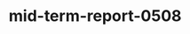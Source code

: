 # mid-term-report-0508
<html>
    <head>
    <meta charset="utf-8" />
        <title>台灣整體網路使用情況</title>
    <style>
        table,th,td,p,h1{
        padding-left:15px;
            padding-right:15px;
        }
        
        body{
        background-color: #F4EEE1;
        }
        
        </style>
    </head>
    
    <body>
        <!--標題-->
            <div id="header" style="background-color:black">
        <h1 style="text-align:center;font-size:300%; color:#FFFFFF;">
            <br>臺灣整體網路使用情況
        </h1>
                <br>
            </div>
    
        <!--前言文字-->
        <h1 style="padding:20px">前言</h1>
        <p style="text-indent : 2em;text-align: justify">
        我們之所以想探討臺灣整體網路使用情況，是因為覺得網路在現代已經是不可或缺的一部分，電商、社群媒體以及上知天文下知地理的Google大神，都是依靠網路而生的，也是人們每天的生活必需品。
        </p>
        <p style="text-indent : 2em;text-align: justify">
            但即使人們開始依賴網路，但每個人的使用時間也會依照使用習慣不同而不同。例如：本組當中一位使用Instagram的時間為1小時45分，而另一位同學則為30分鐘，差距甚大，因此也讓我們好奇臺灣人整體網路使用的情況。
        </p>
        
        <!--前言圖片-->
        <table width="100%" border="0%">
            <tr>
                <td width="15%">
                </td>
                <td>
                    <img style="width:300px;height:450px;" src="https://img.onl/Jf3H5P">
                </td>
                <td>
                    <img style="width:300px;height:450px;" src="https://i.imgur.com/1V91JIr.jpg">
                </td>
            </tr>
        </table>
        
        <!--空行-->
        <br/>
        <br/>
        <HR style="color:black" size="1" width="100%"></HR>
        <br/>
        <!--概況-->
        <table width="100%" border="0%">
            <tr>
                <!--第一部分文字-->
                <td width="50%">
            <h1>個人網路使用習慣概況</h1>
            <p style="text-indent : 2em;text-align: justify">根據TWNIC在2018年的調查，臺灣12歲以上個人曾經上網率達八成二，也就是大約有1738萬人曾經使用過網路服務。</p>
            <p style="text-indent : 2em;text-align: justify">在使用網路服務的人中，最常使用的上網裝置為手機，主要使用網路服務的地點是在家中，而平均每日上網的時間約為4.3小時。</p>
                
                    <td width="5%">
                    </td>
                <!--第二部分文字-->
                <td>
                <p style="text-indent: 2em;text-align: justify">
                    此外，隨著行動網路的速度提升以及方便性，近年使用行動上網的人數與比例逐年增加。
                    </p>
                </td>
            </tr>
        </table>
        <br>
        <br>
        
         <table width="100%" border="0%">
                <!--第一部分圖片-->
             
                <tr>
                    <td>
                        <img style="margin-top: 100px,width:530px;height:360px" src="https://i.imgur.com/fdb34TL.jpg">
                    </td>
                    <td width="8%">
                    </td>
                    
                    <!--第二部分圖片-->
                    <td >
                        
                    <img style=" margin-top: 50px, width:600px;height:380px" src="https://img.onl/E0bnxu">
                    </td>
                </tr>
                
            
        </table>
        
        <br/>
        <br/>
        <br/>
        <!--分隔線-->
        <HR style="color:black" size="1" width="100%"></HR>
        <br/>
        <br/>
        
        <!--第一段-->
         <table width="100%" border="0%">
            <tr>
                <!--第一段文字-->
                <td width="3%">
                </td>
                <td width="40%">
            <h1 style="padding-right:100px">社群媒體使用情況</h1>
            <p style="text-indent : 2em;text-align: justify;padding-right:100px">根據調查，社群媒體的使用率約為80.6%，最常使用的社群媒體為Facebook，其次則為IG，接著則為Twitter。</p>
            <p style="text-indent : 2em;text-align: justify;padding-right:100px">而組內同學的使用情形，與調查結果不太一樣，最常使用的社群媒體為IG。其次則為FB，而Twitter根微博則看個人使用偏好，主要為關注明星或時事等，才會使用。</p>
    
                </td>
                <td width="13%">
                </td>
    
                <!--第一段圖片-->
                <td>
                    <iframe src="https://plotdb.io/v/chart/25472" width="100%" height="600px" allowfullscreen="true" frameborder="0"></iframe>
                    
                </td>
            </tr>
        </table>
        
        <br/>
        <br/>
        
        <!--第二段-->
        <table width="100%" border="0%">
            <tr>
    
                    <!--第二段圖片-->
                <td width="55%">
                    <img style="padding-left:50px;width:600px;height:380px" src="https://img.onl/WnIhj0">
                </td>
                
                <td style="padding-right:100px">
                    <!--第二段文字-->
                    <h1>通訊軟體使用情況</h1>
                    <p style="text-indent: 2em;text-align: justify">
                    通訊軟體的使用率大約佔使用網路服務的96.8%，而最常使用的通訊軟體為Line，接著依序為Messenger、WeChat、Skype與WhatsApp。
                    </p>
                    <p style="text-indent: 2em;text-align: justify">
                    此外，在使用通訊軟體時，最常用到的功能為收發文字訊息，接著為收發貼圖、語音通話、收發照片或影片、視訊通話、語音訊息、傳送好友資料與傳送位置。
                    </p>
                </td>
               
            </tr>
        </table>
        
        <!--第三段-->
        <table width="100%" border="0%">
            <tr>
                <!--第三段文字-->
                <td width="3%">
                </td>
                <td width="40%">
            <h1 style="padding-right:100px">教育方面應用</h1>
            <p style="text-indent : 2em;text-align: justify;padding-right:100px">人們若使用網路來做為學習工具，最常學習的項目為語言，其次為考試教材，第三為烹飪。</p>
    
                </td>
                <td width="13%">
                </td>
    
                <!--第三段圖片-->
                <td>
                    <iframe style="margin-top:50px" src="https://plotdb.io/v/chart/25469" width="600px" height="400px" allowfullscreen="true" frameborder="0"></iframe>
                    
                </td>
            </tr>
        </table>
        
        <!--第四段-->
        <table width="100%" border="0%">
            <tr>
    
                    <!--第四段圖片-->
                <td width="55%">
                    <iframe src="https://plotdb.io/v/chart/25478" width="100%" height="500px" allowfullscreen="true" frameborder="0"></iframe>
                </td>
                
                <td style="padding-right:100px">
                    <!--第四段文字-->
                    <h1>線上購物使用情形</h1>
                    <p style="text-indent: 2em;text-align: justify">
                    根據受訪者的回答推估，會使用線上購物的人約佔63.9%，各年齡層每月平均花費如左圖所示。
                    </p>
                </td>
            </tr>
        </table>
        
        <br/>
        <br/>
         <!--分隔線-->
        <HR style="color:black" size="1" width="100%"></HR>
        <br/>
        
        
        <!--結論-->
        <h1 style="padding:20px">結論</h1>
        <p style="text-indent : 2em;text-align: justify">
        由於此調查是在2018年時做的，因此可能與現在的使用情形不太一樣。
        </p>
        <p style="text-indent : 2em;text-align: justify">
        尤其目前遇到武漢肺炎，使用網路機會大幅增加，無論是網路購物、社群媒體的使用或是通訊軟體在線上會議方面的應用，甚至是預定口罩、1968 app查詢人潮熱點等，都會應用移動網路技術。
        </p>
         <p style="text-indent : 2em;text-align: justify">
        因此，隨著時間的推移、科技的進步，我們該如何將科技應用於生活當中，使人們的生活更加便利，排除困難等，都需要審慎思考。
        </p>
        
        <br/>
        <br/>
        <!--頁尾-->
        <div id="footer" style="background-color:black;clear:both;text-align:center">
            <p style="font-size:15px;color: #FFFFFF;text-align: center">商務網站設計與經營-第一組 林妍萱 張子茵 馬新雅</p></div>
    </body>
</html>
